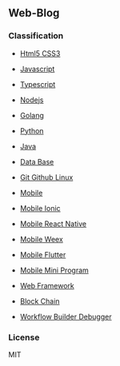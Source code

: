 Web-Blog
---

### Classification

- [Html5 CSS3](./Html5-Css3/README.md)

- [Javascript](./Javascript/README.md)

- [Typescript](./Typescript/README.md)

- [Nodejs](./Nodejs/README.md)

- [Golang](./Golang/README.md)

- [Python](./Python/README.md)

- [Java](./Java/README.md)

- [Data Base](./Data-Base/README.md)

- [Git Github Linux](./Git-Github-Linux/README.md)

- [Mobile](./Mobile/README.md)

- [Mobile Ionic](./Ionic/README.md)

- [Mobile React Native](./Mobile/CONTENTS/Mobile/React-Native/README.md)

- [Mobile Weex](./Mobile/CONTENTS/Weex/README.md)

- [Mobile Flutter](./Mobile/CONTENTS/Flutter/README.md)

- [Mobile Mini Program](./Mobile/CONTENTS/Mini-Program/README.md)

- [Web Framework](./Web-Framework/README.md)

- [Block Chain](./Block-Chain/README.md)

- [Workflow Builder Debugger](./Workflow-Builder-Debugger/README.md)

### License

MIT